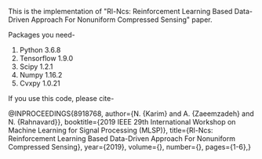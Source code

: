This is the implementation of "Rl-Ncs: Reinforcement Learning Based Data-Driven Approach For Nonuniform Compressed Sensing" paper. 

Packages you need- 

1. Python 3.6.8
2. Tensorflow 1.9.0
3. Scipy 1.2.1
4. Numpy 1.16.2
5. Cvxpy 1.0.21

If you use this code, please cite-

@INPROCEEDINGS{8918768,
  author={N. {Karim} and A. {Zaeemzadeh} and N. {Rahnavard}},
  booktitle={2019 IEEE 29th International Workshop on Machine Learning for Signal Processing (MLSP)}, 
  title={Rl-Ncs: Reinforcement Learning Based Data-Driven Approach For Nonuniform Compressed Sensing}, 
  year={2019},
  volume={},
  number={},
  pages={1-6},}
